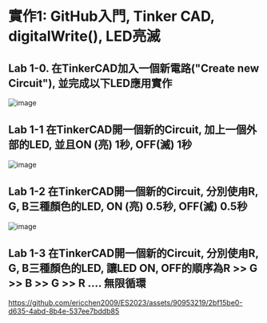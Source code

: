 # 實作1: GitHub入門, Tinker CAD, digitalWrite(), LED亮滅

## Lab 1-0. 在TinkerCAD加入一個新電路("Create new Circuit"), 並完成以下LED應用實作

![image](https://github.com/ericchen2009/ES2023/assets/90953219/54b074da-e925-4977-b12c-a1bafb918019)



## Lab 1-1 在TinkerCAD開一個新的Circuit, 加上一個外部的LED, 並且ON (亮) 1秒, OFF(滅) 1秒

![image](https://github.com/ericchen2009/ES2023/assets/90953219/bdfe9d15-73d7-4a3e-8a9f-43dc463c4502)



## Lab 1-2 在TinkerCAD開一個新的Circuit, 分別使甪R, G, B三種顏色的LED, ON (亮) 0.5秒, OFF(滅) 0.5秒

![image](https://github.com/ericchen2009/ES2023/assets/90953219/6b85e481-43a0-4ae5-962b-b09167d9bc29)


## Lab 1-3 在TinkerCAD開一個新的Circuit, 分別使甪R, G, B三種顏色的LED, 讓LED ON, OFF的順序為R >> G >> B >> G >> R .... 無限循環


https://github.com/ericchen2009/ES2023/assets/90953219/2bf15be0-d635-4abd-8b4e-537ee7bddb85


